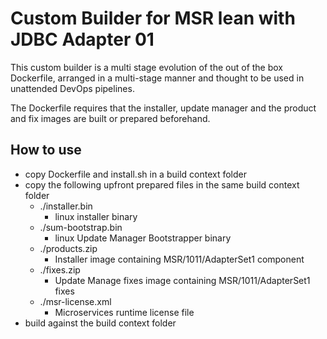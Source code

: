 # Custom Builder for MSR lean with JDBC Adapter 01

This custom builder is a multi stage evolution of the out of the box Dockerfile, arranged in a multi-stage manner and thought to be used in unattended DevOps pipelines.

The Dockerfile requires that the installer, update manager and the product and fix images are built or prepared beforehand.

## How to use

- copy Dockerfile and install.sh in a build context folder
- copy the following upfront prepared files in the same build context folder
  - ./installer.bin
    - linux installer binary
  - ./sum-bootstrap.bin
    - linux Update Manager Bootstrapper binary
  - ./products.zip
    - Installer image containing MSR/1011/AdapterSet1 component
  - ./fixes.zip
    - Update Manage fixes image containing MSR/1011/AdapterSet1 fixes
  - ./msr-license.xml
    - Microservices runtime license file
- build against the build context folder
